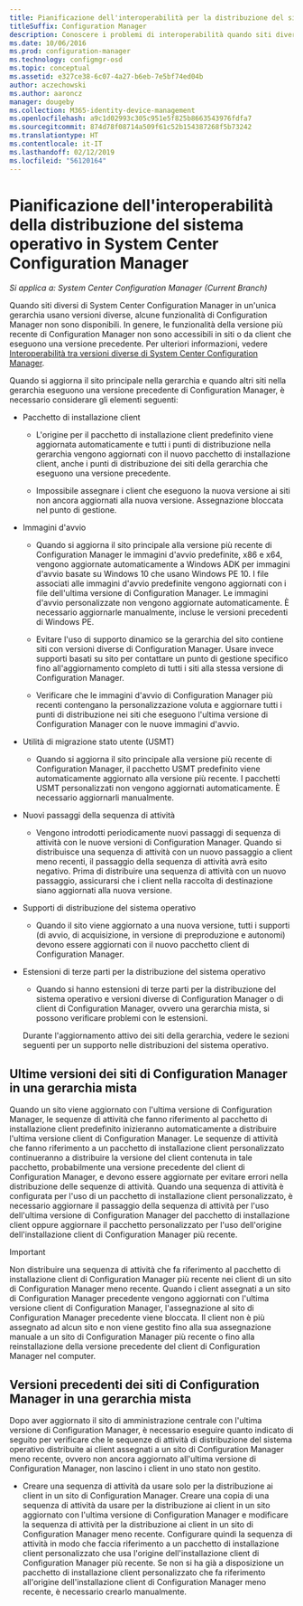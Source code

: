 ```yaml
---
title: Pianificazione dell'interoperabilità per la distribuzione del sistema operativo
titleSuffix: Configuration Manager
description: Conoscere i problemi di interoperabilità quando siti diversi di System Center Configuration Manager in un'unica gerarchia usano versioni diverse.
ms.date: 10/06/2016
ms.prod: configuration-manager
ms.technology: configmgr-osd
ms.topic: conceptual
ms.assetid: e327ce38-6c07-4a27-b6eb-7e5bf74ed04b
author: aczechowski
ms.author: aaroncz
manager: dougeby
ms.collection: M365-identity-device-management
ms.openlocfilehash: a9c1d02993c305c951e5f825b8663543976fdfa7
ms.sourcegitcommit: 874d78f08714a509f61c52b154387268f5b73242
ms.translationtype: HT
ms.contentlocale: it-IT
ms.lasthandoff: 02/12/2019
ms.locfileid: "56120164"
---
```

# <a name="planning-for-operating-system-deployment-interoperability-in-system-center-configuration-manager"></a>Pianificazione dell'interoperabilità della distribuzione del sistema operativo in System Center Configuration Manager

*Si applica a: System Center Configuration Manager (Current Branch)*

Quando siti diversi di System Center Configuration Manager in un'unica gerarchia usano versioni diverse, alcune funzionalità di Configuration Manager non sono disponibili. In genere, le funzionalità della versione più recente di Configuration Manager non sono accessibili in siti o da client che eseguono una versione precedente. Per ulteriori informazioni, vedere [Interoperabilità tra versioni diverse di System Center Configuration Manager](../../core/plan-design/hierarchy/interoperability-between-different-versions.md).  

 Quando si aggiorna il sito principale nella gerarchia e quando altri siti nella gerarchia eseguono una versione precedente di Configuration Manager, è necessario considerare gli elementi seguenti:  

- Pacchetto di installazione client  

  -   L'origine per il pacchetto di installazione client predefinito viene aggiornata automaticamente e tutti i punti di distribuzione nella gerarchia vengono aggiornati con il nuovo pacchetto di installazione client, anche i punti di distribuzione dei siti della gerarchia che eseguono una versione precedente.  

  -   Impossibile assegnare i client che eseguono la nuova versione ai siti non ancora aggiornati alla nuova versione. Assegnazione bloccata nel punto di gestione.  

- Immagini d'avvio  

  -   Quando si aggiorna il sito principale alla versione più recente di Configuration Manager le immagini d'avvio predefinite, x86 e x64, vengono aggiornate automaticamente a Windows ADK per immagini d'avvio basate su Windows 10 che usano Windows PE 10. I file associati alle immagini d'avvio predefinite vengono aggiornati con i file dell'ultima versione di Configuration Manager. Le immagini d'avvio personalizzate non vengono aggiornate automaticamente. È necessario aggiornarle manualmente, incluse le versioni precedenti di Windows PE.  

  -   Evitare l'uso di supporto dinamico se la gerarchia del sito contiene siti con versioni diverse di Configuration Manager. Usare invece supporti basati su sito per contattare un punto di gestione specifico fino all'aggiornamento completo di tutti i siti alla stessa versione di Configuration Manager.  

  -   Verificare che le immagini d'avvio di Configuration Manager più recenti contengano la personalizzazione voluta e aggiornare tutti i punti di distribuzione nei siti che eseguono l'ultima versione di Configuration Manager con le nuove immagini d'avvio.  

- Utilità di migrazione stato utente (USMT)  

  -   Quando si aggiorna il sito principale alla versione più recente di Configuration Manager, il pacchetto USMT predefinito viene automaticamente aggiornato alla versione più recente. I pacchetti USMT personalizzati non vengono aggiornati automaticamente. È necessario aggiornarli manualmente.  

- Nuovi passaggi della sequenza di attività  

  -   Vengono introdotti periodicamente nuovi passaggi di sequenza di attività con le nuove versioni di Configuration Manager. Quando si distribuisce una sequenza di attività con un nuovo passaggio a client meno recenti, il passaggio della sequenza di attività avrà esito negativo. Prima di distribuire una sequenza di attività con un nuovo passaggio, assicurarsi che i client nella raccolta di destinazione siano aggiornati alla nuova versione.  

- Supporti di distribuzione del sistema operativo  

  -   Quando il sito viene aggiornato a una nuova versione, tutti i supporti (di avvio, di acquisizione, in versione di preproduzione e autonomi) devono essere aggiornati con il nuovo pacchetto client di Configuration Manager.  

- Estensioni di terze parti per la distribuzione del sistema operativo  

  -   Quando si hanno estensioni di terze parti per la distribuzione del sistema operativo e versioni diverse di Configuration Manager o di client di Configuration Manager, ovvero una gerarchia mista, si possono verificare problemi con le estensioni.  

  Durante l'aggiornamento attivo dei siti della gerarchia, vedere le sezioni seguenti per un supporto nelle distribuzioni del sistema operativo.  

## <a name="latest-version-of-configuration-manager-sites-in-a-mixed-hierarchy"></a>Ultime versioni dei siti di Configuration Manager in una gerarchia mista  
 Quando un sito viene aggiornato con l'ultima versione di Configuration Manager, le sequenze di attività che fanno riferimento al pacchetto di installazione client predefinito inizieranno automaticamente a distribuire l'ultima versione client di Configuration Manager. Le sequenze di attività che fanno riferimento a un pacchetto di installazione client personalizzato continueranno a distribuire la versione del client contenuta in tale pacchetto, probabilmente una versione precedente del client di Configuration Manager, e devono essere aggiornate per evitare errori nella distribuzione delle sequenze di attività. Quando una sequenza di attività è configurata per l'uso di un pacchetto di installazione client personalizzato, è necessario aggiornare il passaggio della sequenza di attività per l'uso dell'ultima versione di Configuration Manager del pacchetto di installazione client oppure aggiornare il pacchetto personalizzato per l'uso dell'origine dell'installazione client di Configuration Manager più recente.  

> [!IMPORTANT]  
>  Non distribuire una sequenza di attività che fa riferimento al pacchetto di installazione client di Configuration Manager più recente nei client di un sito di Configuration Manager meno recente. Quando i client assegnati a un sito di Configuration Manager precedente vengono aggiornati con l'ultima versione client di Configuration Manager, l'assegnazione al sito di Configuration Manager precedente viene bloccata. Il client non è più assegnato ad alcun sito e non viene gestito fino alla sua assegnazione manuale a un sito di Configuration Manager più recente o fino alla reinstallazione della versione precedente del client di Configuration Manager nel computer.  

## <a name="older-versions-of-configuration-manager-in-a-mixed-hierarchy"></a>Versioni precedenti dei siti di Configuration Manager in una gerarchia mista  
 Dopo aver aggiornato il sito di amministrazione centrale con l'ultima versione di Configuration Manager, è necessario eseguire quanto indicato di seguito per verificare che le sequenze di attività di distribuzione del sistema operativo distribuite ai client assegnati a un sito di Configuration Manager meno recente, ovvero non ancora aggiornato all'ultima versione di Configuration Manager, non lascino i client in uno stato non gestito.  

-   Creare una sequenza di attività da usare solo per la distribuzione ai client in un sito di Configuration Manager. Creare una copia di una sequenza di attività da usare per la distribuzione ai client in un sito aggiornato con l'ultima versione di Configuration Manager e modificare la sequenza di attività per la distribuzione ai client in un sito di Configuration Manager meno recente. Configurare quindi la sequenza di attività in modo che faccia riferimento a un pacchetto di installazione client personalizzato che usa l'origine dell'installazione client di Configuration Manager più recente. Se non si ha già a disposizione un pacchetto di installazione client personalizzato che fa riferimento all'origine dell'installazione client di Configuration Manager meno recente, è necessario crearlo manualmente.  
